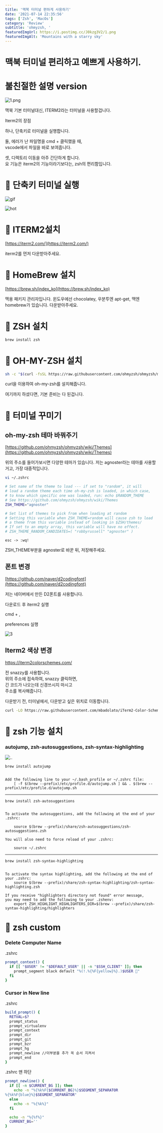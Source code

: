 ```yaml
---
title: '맥북 터미널 편하게 사용하기'
date: '2021-07-14 22:35:56'
tags: ['Zsh', 'MacOs']
category: 'Review'
subtitle: 'ohmyzsh, '
featuredImgUrl: https://i.postimg.cc/J0kzg3V2/1.png
featuredImgAlt: 'Mountains with a starry sky'
---
```


# 맥북 터미널 편리하고 예쁘게 사용하기.

# 불친절한 설명 version

![1.png](https://i.postimg.cc/J0kzg3V2/1.png)

맥북 기본 터미널대신, ITERM2라는 터미널을 사용할겁니다.<br>

Iterm2의 장점

하나, 단축키로 터미널을 실행합니다.

둘, 에러가 난 파일명을 cmd + 클릭했을 때,<br>
vscode에서 파일을 바로 보여줍니다.

셋, 디렉토리 이동을 아주 간단하게 합니다.<br>
요 기능은 iterm2의 기능이라기보다는, zsh의 편리함입니다.

# 🥑 단축키 터미널 실행

![gif](https://i.postimg.cc/05nxf2Ms/2.gif)

![hot](https://i.postimg.cc/4yV41j0S/hot.png)

# 🥑 ITERM2설치

[https://iterm2.com/](https://iterm2.com/)

iterm2를 먼저 다운받아주세요.

# 🥑 HomeBrew 설치

[https://brew.sh/index_ko](https://brew.sh/index_ko)

맥용 패키지 관리자입니다.
윈도우에선 chocolatey, 우분투엔 apt-get, 맥엔 homebrew가 있습니다.
다운받아주세요.

# 🥑 ZSH 설치

```bash
brew install zsh
```

# 🥑 OH-MY-ZSH 설치

```bash
sh -c "$(curl -fsSL https://raw.githubusercontent.com/ohmyzsh/ohmyzsh/master/tools/install.sh)"
```

curl을 이용하여 oh-my-zsh를 설치해줍니다.

여기까지 하셨다면, 기본 준비는 다 된겁니다.

# 🥑 터미널 꾸미기

## oh-my-zsh 테마 바꿔주기

[https://github.com/ohmyzsh/ohmyzsh/wiki/Themes](https://github.com/ohmyzsh/ohmyzsh/wiki/Themes)

위의 주소를 들어가보시면 다양한 테마가 있습니다.
저는 agnoster라는 테마를 사용할 거고, 가장 대중적입니다.

```bash
vi ~/.zshrc
```

```bash
# Set name of the theme to load --- if set to "random", it will
# load a random theme each time oh-my-zsh is loaded, in which case,
# to know which specific one was loaded, run: echo $RANDOM_THEME
# See https://github.com/ohmyzsh/ohmyzsh/wiki/Themes
ZSH_THEME="agnoster"

# Set list of themes to pick from when loading at random
# Setting this variable when ZSH_THEME=random will cause zsh to load
# a theme from this variable instead of looking in $ZSH/themes/
# If set to an empty array, this variable will have no effect.
# ZSH_THEME_RANDOM_CANDIDATES=( "robbyrussell" "agnoster" )
```

```plain
esc -> :wq!
```

ZSH_THEME부분을 agnoster로 바꾼 뒤, 저장해주세요.

## 폰트 변경

[https://github.com/naver/d2codingfont](https://github.com/naver/d2codingfont)

저는 네이버에서 만든 D2폰트를 사용합니다.

다운로드 후 iterm2 실행

cmd + ,

preferences 실행

![3](https://i.postimg.cc/8cWjs7B9/3.png)

## Iterm2 색상 변경

https://iterm2colorschemes.com/

전 snazzy를 사용합니다. <br>
위의 주소에 접속하여, snazzy 클릭하면,<br>
긴 코드가 나오는데 신경쓰시지 마시고<br>
주소를 복사해줍니다.

다운받기 전, 터미널에서, 다운받고 싶은 위치로 이동합니다.

```bash
curl -LO https://raw.githubusercontent.com/mbadolato/iTerm2-Color-Schemes/master/schemes/Snazzy.itermcolors
```

# 🥑 zsh 기능 설치

### autojump, zsh-autosuggestions, zsh-syntax-highlighting

![..](https://i.postimg.cc/ZKNJtkV7/4.png)

```bash
brew install autojump

```

```plain

Add the following line to your ~/.bash_profile or ~/.zshrc file:
    [ -f $(brew --prefix)/etc/profile.d/autojump.sh ] && . $(brew --prefix)/etc/profile.d/autojump.sh

```

---

```
brew install zsh-autosuggestions
```

```plain

To activate the autosuggestions, add the following at the end of your .zshrc:

    source $(brew --prefix)/share/zsh-autosuggestions/zsh-autosuggestions.zsh

You will also need to force reload of your .zshrc:

    source ~/.zshrc
```

---

```bash
brew install zsh-syntax-highlighting
```

```plain

To activate the syntax highlighting, add the following at the end of your .zshrc:
    source $(brew --prefix)/share/zsh-syntax-highlighting/zsh-syntax-highlighting.zsh

If you receive "highlighters directory not found" error message,
you may need to add the following to your .zshenv:
    export ZSH_HIGHLIGHT_HIGHLIGHTERS_DIR=$(brew --prefix)/share/zsh-syntax-highlighting/highlighters
```

# 🥑 zsh custom

### Delete Computer Name

.zshrc

```bash
prompt_context() {
  if [[ "$USER" != "$DEFAULT_USER" || -n "$SSH_CLIENT" ]]; then
    prompt_segment black default "%(!.%{%F{yellow}%}.)$USER 🥑"
  fi
}
```

### Cursor in New line

.zshrc

```bash
build_prompt() {
  RETVAL=$?
  prompt_status
  prompt_virtualenv
  prompt_context
  prompt_dir
  prompt_git
  prompt_bzr
  prompt_hg
  prompt_newline //이부분을 추가 꼭 순서 지켜서
  prompt_end
}
```

.zshrc 맨 하단

```bash
prompt_newline() {
  if [[ -n $CURRENT_BG ]]; then
    echo -n "%{%k%F{$CURRENT_BG}%}$SEGMENT_SEPARATOR
%{%k%F{blue}%}$SEGMENT_SEPARATOR"
  else
    echo -n "%{%k%}"
  fi

  echo -n "%{%f%}"
  CURRENT_BG=''
}

```
